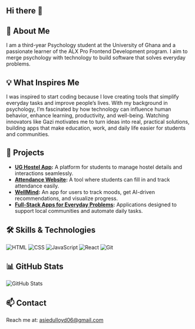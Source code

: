 ## Hi there 👋
<section id="about-me">
  <h1>👋 About Me</h1>
  <p>
    I am a third-year Psychology student at the University of Ghana and a passionate learner of the ALX Pro Frontend Development program. 
    I aim to merge psychology with technology to build software that solves everyday problems.
  </p>
</section>

<section id="what-inspires-me">
  <h2>💡 What Inspires Me</h2>
  <p>
    I was inspired to start coding because I love creating tools that simplify everyday tasks and improve people’s lives. 
    With my background in psychology, I’m fascinated by how technology can influence human behavior, enhance learning, productivity, and well-being. 
    Watching innovators like Gazi motivates me to turn ideas into real, practical solutions, building apps that make education, work, and daily life easier for students and communities.
  </p>
</section>

<section id="projects">
  <h2>🚀 Projects</h2>
  <ul>
    <li><strong><a href="https://github.com/yourusername/ug-hostel-app">UG Hostel App</a>:</strong> A platform for students to manage hostel details and interactions seamlessly.</li>
    <li><strong><a href="https://github.com/yourusername/attendance-website">Attendance Website</a>:</strong> A tool where students can fill in and track attendance easily.</li>
    <li><strong><a href="https://github.com/yourusername/wellmind">WellMind</a>:</strong> An app for users to track moods, get AI-driven recommendations, and visualize progress.</li>
    <li><strong><a href="https://github.com/yourusername/fullstack-apps">Full-Stack Apps for Everyday Problems</a>:</strong> Applications designed to support local communities and automate daily tasks.</li>
  </ul>
</section>

<section id="skills">
  <h2>🛠 Skills & Technologies</h2>
  <p>
    <img src="https://img.shields.io/badge/HTML-E34F26?style=for-the-badge&logo=html5&logoColor=white" alt="HTML">
    <img src="https://img.shields.io/badge/CSS-1572B6?style=for-the-badge&logo=css3&logoColor=white" alt="CSS">
    <img src="https://img.shields.io/badge/JavaScript-F7DF1E?style=for-the-badge&logo=javascript&logoColor=black" alt="JavaScript">
    <img src="https://img.shields.io/badge/React-61DAFB?style=for-the-badge&logo=react&logoColor=black" alt="React">
    <img src="https://img.shields.io/badge/Git-F05032?style=for-the-badge&logo=git&logoColor=white" alt="Git">
  </p>
</section>

<section id="github-stats">
  <h2>📊 GitHub Stats</h2>
  <p>
    <img src="https://github-readme-stats.vercel.app/api?username=yourusername&show_icons=true&theme=radical" alt="GitHub Stats">
  </p>
</section>

<section id="contact">
  <h2>📫 Contact</h2>
  <p>
    Reach me at: <a href="mailto:your.email@example.com">asiedulloyd06@gmail.com</a>
  </p>
</section>

<!--
**Lloydasd/Lloydasd** is a ✨ _special_ ✨ repository because its `README.md` (this file) appears on your GitHub profile.

Here are some ideas to get you started:

- 🔭 I’m currently working on ...
- 🌱 I’m currently learning ...
- 👯 I’m looking to collaborate on ...
- 🤔 I’m looking for help with ...
- 💬 Ask me about ...
- 📫 How to reach me: ...
- 😄 Pronouns: ...
- ⚡ Fun fact: ...
-->
